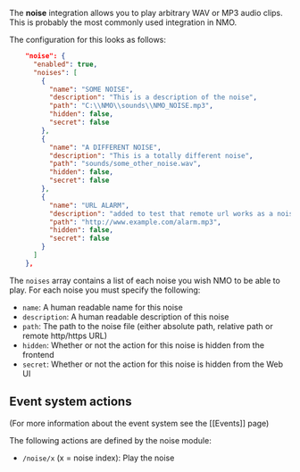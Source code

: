 The **noise** integration allows you to play arbitrary WAV or MP3 audio clips. This is probably the most commonly used integration in NMO.

The configuration for this looks as follows:
```json
    "noise": {
      "enabled": true,
      "noises": [
        {
          "name": "SOME NOISE",
          "description": "This is a description of the noise",
          "path": "C:\\NMO\\sounds\\NMO_NOISE.mp3",
          "hidden": false,
          "secret": false
        },
        {
          "name": "A DIFFERENT NOISE",
          "description": "This is a totally different noise",
          "path": "sounds/some_other_noise.wav",
          "hidden": false,
          "secret": false
        },
        {
          "name": "URL ALARM",
          "description": "added to test that remote url works as a noise source",
          "path": "http://www.example.com/alarm.mp3",
          "hidden": false,
          "secret": false
        }
      ]
    },
```
The `noises` array contains a list of each noise you wish NMO to be able to play. For each noise you must specify the following:

* `name`: A human readable name for this noise
* `description`: A human readable description of this noise
* `path`: The path to the noise file (either absolute path, relative path or remote http/https URL)
* `hidden`: Whether or not the action for this noise is hidden from the frontend
* `secret`: Whether or not the action for this noise is hidden from the Web UI

## Event system actions
(For more information about the event system see the [[Events]] page)

The following actions are defined by the noise module:

* `/noise/x` (x = noise index): Play the noise